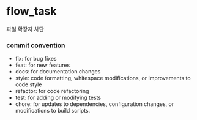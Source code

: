 # flow_task

파일 확장자 차단

### commit convention

- fix: for bug fixes
- feat: for new features
- docs: for documentation changes
- style: code formatting, whitespace modifications, or improvements to code style
- refactor: for code refactoring
- test: for adding or modifying tests
- chore: for updates to dependencies, configuration changes, or modifications to build scripts.

